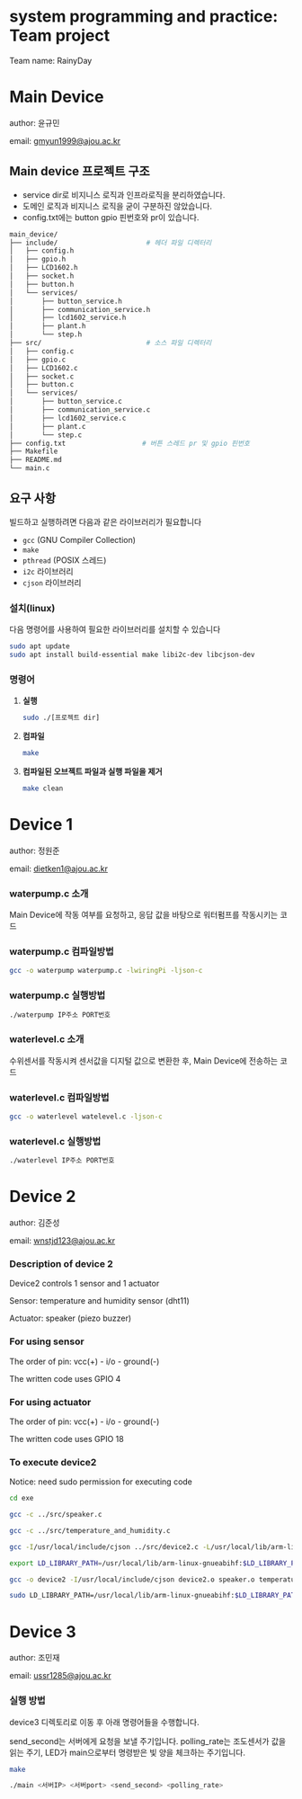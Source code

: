 # system programming and practice: Team project
Team name: RainyDay

# Main Device

author: 윤규민

email: gmyun1999@ajou.ac.kr


## Main device 프로젝트 구조

- service dir로 비지니스 로직과 인프라로직을 분리하였습니다.
- 도메인 로직과 비지니스 로직을 굳이 구분하진 않았습니다.
- config.txt에는 button gpio 핀번호와 pr이 있습니다.

```bash
main_device/
├── include/                      # 헤더 파일 디렉터리
│   ├── config.h
│   ├── gpio.h
│   ├── LCD1602.h
│   ├── socket.h
│   ├── button.h
│   └── services/
│       ├── button_service.h
│       ├── communication_service.h
│       ├── lcd1602_service.h
│       ├── plant.h
│       └── step.h
├── src/                          # 소스 파일 디렉터리
│   ├── config.c
│   ├── gpio.c
│   ├── LCD1602.c
│   ├── socket.c
│   ├── button.c
│   └── services/
│       ├── button_service.c
│       ├── communication_service.c
│       ├── lcd1602_service.c
│       ├── plant.c
│       └── step.c
├── config.txt                   # 버튼 스레드 pr 및 gpio 핀번호
├── Makefile
├── README.md
└── main.c
```

## 요구 사항

빌드하고 실행하려면 다음과 같은 라이브러리가 필요합니다

- `gcc` (GNU Compiler Collection)
- `make`
- `pthread` (POSIX 스레드)
- `i2c` 라이브러리
- `cjson` 라이브러리

### 설치(linux)

다음 명령어를 사용하여 필요한 라이브러리를 설치할 수 있습니다

   ```bash
   sudo apt update
   sudo apt install build-essential make libi2c-dev libcjson-dev
   ```

### 명령어

1. **실행**

   ```sh
   sudo ./[프로젝트 dir]
   ```
   
2. **컴파일**

   ```sh
   make
   ```

3. **컴파일된 오브젝트 파일과 실행 파일을 제거**

   ```sh
   make clean
   ```




# Device 1

author: 정원준

email: dietken1@ajou.ac.kr


### waterpump.c 소개

Main Device에 작동 여부를 요청하고, 응답 값을 바탕으로 워터펌프를 작동시키는 코드

### waterpump.c 컴파일방법

``` sh
gcc -o waterpump waterpump.c -lwiringPi -ljson-c
```

### waterpump.c 실행방법

``` sh
./waterpump IP주소 PORT번호
```

### waterlevel.c 소개

수위센서를 작동시켜 센서값을 디지털 값으로 변환한 후, Main Device에 전송하는 코드

### waterlevel.c 컴파일방법

``` sh
gcc -o waterlevel watelevel.c -ljson-c
```

### waterlevel.c 실행방법

``` sh
./waterlevel IP주소 PORT번호
```

# Device 2

author: 김준성

email: wnstjd123@ajou.ac.kr


### Description of device 2
Device2 controls 1 sensor and 1 actuator

Sensor: temperature and humidity sensor (dht11)

Actuator: speaker (piezo buzzer)


### For using sensor
The order of pin: vcc(+) - i/o - ground(-)

The written code uses GPIO 4


### For using actuator
The order of pin: vcc(+) - i/o - ground(-)

The written code uses GPIO 18


### To execute device2
Notice: need sudo permission for executing code

``` sh
cd exe

gcc -c ../src/speaker.c

gcc -c ../src/temperature_and_humidity.c

gcc -I/usr/local/include/cjson ../src/device2.c -L/usr/local/lib/arm-linux-gnueabihf -lcjson -c

export LD_LIBRARY_PATH=/usr/local/lib/arm-linux-gnueabihf:$LD_LIBRARY_PATH

gcc -o device2 -I/usr/local/include/cjson device2.o speaker.o temperature_and_humidity.o -L/usr/local/lib/arm-linux-gnueabihf -lcjson -l wiringPi

sudo LD_LIBRARY_PATH=/usr/local/lib/arm-linux-gnueabihf:$LD_LIBRARY_PATH ./device2 IP PORT
```

# Device 3

author: 조민재

email: ussr1285@ajou.ac.kr


### 실행 방법

device3 디렉토리로 이동 후 아래 명령어들을 수행합니다.

send_second는 서버에게 요청을 보낼 주기입니다.
polling_rate는 조도센서가 값을 읽는 주기, LED가 main으로부터 명령받은 빛 양을 체크하는 주기입니다.

```bash
make

./main <서버IP> <서버port> <send_second> <polling_rate>
```
